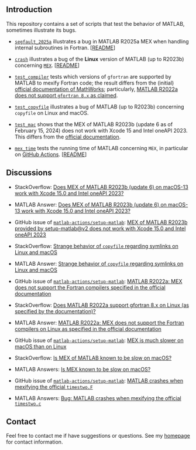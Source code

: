 ## Introduction

This repository contains a set of scripts that test the behavior of MATLAB, sometimes illustrate its bugs.

- [`segfault_2025a`](https://github.com/zequipe/test_matlab/tree/master/segfault_2025a) illustrates
  a bug in MATLAB R2025a MEX when handling internal subroutines in Fortran. [[README](https://github.com/zequipe/test_matlab/blob/master/segfault_2025a/README.md)]

- [`crash`](https://github.com/equipez/test_matlab/blob/master/crash) illustrates a bug of
the **Linux** version of MATLAB (up to R2023b) concerning [`MEX`](https://www.mathworks.com/help/matlab/ref/mex.html).
[[README](https://github.com/equipez/test_matlab/blob/master/crash/README.md)]

- [`test_compiler`](https://github.com/zequipe/test_matlab/blob/master/.github/workflows/test_compiler.yml) tests which versions of `gfortran` are supported by MATLAB to mexify Fortran code; the result differs from the (initial) [official documentation of MathWorks](https://www.mathworks.com/support/requirements/supported-compilers.html); particularly, [MATLAB R2022a does not support `gfortran 8.x` as claimed](https://www.mathworks.com/matlabcentral/answers/1674509-bug-in-matlab-r2022a-mex-does-not-support-gfortran-8-x-as-specified-in-the-official-documentation).

- [`test_copyfile`](https://github.com/zequipe/test_matlab/blob/master/copyfile/test_copyfile.m)
  illustrates a bug of MATLAB (up to R2023b) concerning `copyfile` on Linux and macOS.

- [`test_mac`](https://github.com/zequipe/test_matlab/tree/master/test_mac) shows that the MEX of MATLAB R2023b (update 6 as of February 15, 2024) does not work with Xcode 15 and Intel oneAPI 2023. This differs from the [official documentation](https://www.mathworks.com/support/requirements/supported-compilers-mac.html).

- [`mex_time`](https://github.com/equipez/test_matlab/blob/master/mex_time) tests the
running time of MATLAB concerning `MEX`,
in particular on [GitHub Actions](https://github.com/equipez/test_matlab/actions/workflows/mex_time.yml).
[[README](https://github.com/equipez/test_matlab/blob/master/mex_time/README.md)]

## Discussions

- StackOverflow: [Does MEX of MATLAB R2023b (update 6) on macOS-13 work with Xcode 15.0 and Intel oneAPI 2023?](https://stackoverflow.com/questions/77998520/does-mex-of-matlab-r2023b-update-6-work-with-xcode-15-0-and-intel-oneapi-2023)

- MATLAB Answer: [Does MEX of MATLAB R2023b (update 6) on macOS-13 work with Xcode 15.0 and Intel oneAPI 2023?](https://www.mathworks.com/matlabcentral/answers/2082233-does-mex-of-matlab-r2023b-update-6-on-macos-13-work-with-xcode-15-0-and-intel-oneapi-2023)

- GitHub issue of [`matlab-actions/setup-matlab`](https://github.com/matlab-actions/setup-matlab):
[MEX of MATLAB R2023b provided by setup-matlab@v2 does not work with Xcode 15.0 and Intel oneAPI 2023](https://github.com/matlab-actions/setup-matlab/issues/96)

- StackOverflow: [Strange behavior of `copyfile` regarding symlinks on Linux and macOS](https://stackoverflow.com/questions/77340268/strange-behavior-of-copyfile-regarding-symlinks-on-linux-and-macos)

- MATLAB Answer: [Strange behavior of `copyfile` regarding symlinks on Linux and macOS](https://www.mathworks.com/matlabcentral/answers/2036891-strange-behavior-of-copyfile-regarding-symlinks-on-linux-and-macos?s_tid=srchtitle)

- GitHub issue of [`matlab-actions/setup-matlab`](https://github.com/matlab-actions/setup-matlab):
[MATLAB R2022a: MEX does not support the Fortran compilers specified in the official documentation](https://github.com/matlab-actions/setup-matlab/issues/33)

- StackOverflow: [Does MATLAB R2022a support gfortran 8.x on Linux (as specified by the documentation)?](https://stackoverflow.com/questions/71552747/does-matlab-r2022a-support-gfortran-8-x-on-linux-as-specified-by-the-documentat)

- MATLAB Answer: [MATLAB R2022a: MEX does not support the Fortran compilers on Linux as specified in the official documentation](https://www.mathworks.com/matlabcentral/answers/1674509-matlab-r2022a-mex-does-not-support-the-fortran-compilers-on-linux-as-specified-in-the-official-docu)

- GitHub issue of [`matlab-actions/setup-matlab`](https://github.com/matlab-actions/setup-matlab):
[MEX is much slower on macOS than on Linux](https://github.com/matlab-actions/setup-matlab/issues/30)

- StackOverflow: [Is MEX of MATLAB known to be slow on macOS?](https://stackoverflow.com/questions/71274732/is-mex-of-matlab-known-to-be-slow-on-macos)

- MATLAB Answers: [Is MEX known to be slow on macOS?](https://www.mathworks.com/matlabcentral/answers/1658820-is-mex-known-to-be-slow-on-macos?)

- GitHub issue of [`matlab-actions/setup-matlab`](https://github.com/matlab-actions/setup-matlab):
[MATLAB crashes when mexifying the official `timestwo.F`](https://github.com/matlab-actions/overview/issues/7)

- MATLAB Answers: [Bug: MATLAB crashes when mexifying the official `timestwo.c`](https://www.mathworks.com/matlabcentral/answers/1651930-bug-matlab-crashes-when-mexifying-the-official-timestwo-c)


## Contact

Feel free to contact me if have suggestions or questions.
See my [homepage](https://www.zhangzk.net) for contact information.
